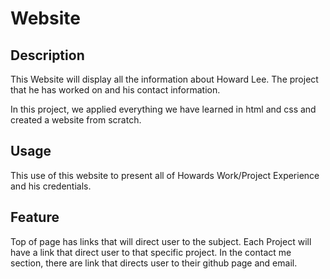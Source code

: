 # Website


## Description
This Website will display all the information about Howard Lee. The project that he has worked on and his contact information.

In this project, we applied everything we have learned in html and css and created a website from scratch.

## Usage

This use of this website to present all of Howards Work/Project Experience and his credentials.

## Feature
Top of page has links that will direct user to the subject. 
Each  Project will have a link that direct user to that specific project.
In the contact me section, there are link that directs user to their github page and email.

